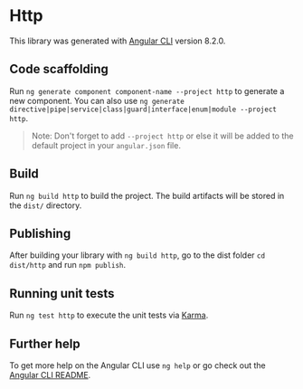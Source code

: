 # Http

This library was generated with [Angular CLI](https://github.com/angular/angular-cli) version 8.2.0.

## Code scaffolding

Run `ng generate component component-name --project http` to generate a new component. You can also use `ng generate directive|pipe|service|class|guard|interface|enum|module --project http`.
> Note: Don't forget to add `--project http` or else it will be added to the default project in your `angular.json` file. 

## Build

Run `ng build http` to build the project. The build artifacts will be stored in the `dist/` directory.

## Publishing

After building your library with `ng build http`, go to the dist folder `cd dist/http` and run `npm publish`.

## Running unit tests

Run `ng test http` to execute the unit tests via [Karma](https://karma-runner.github.io).

## Further help

To get more help on the Angular CLI use `ng help` or go check out the [Angular CLI README](https://github.com/angular/angular-cli/blob/master/README.md).
